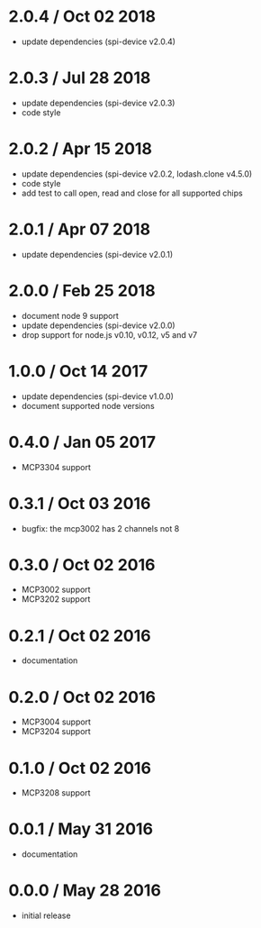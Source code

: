 2.0.4 / Oct 02 2018
===================

 * update dependencies (spi-device v2.0.4)

2.0.3 / Jul 28 2018
===================

 * update dependencies (spi-device v2.0.3)
 * code style

2.0.2 / Apr 15 2018
===================

 * update dependencies (spi-device v2.0.2, lodash.clone v4.5.0)
 * code style
 * add test to call open, read and close for all supported chips

2.0.1 / Apr 07 2018
===================

 * update dependencies (spi-device v2.0.1)

2.0.0 / Feb 25 2018
===================

 * document node 9 support
 * update dependencies (spi-device v2.0.0)
 * drop support for node.js v0.10, v0.12, v5 and v7

1.0.0 / Oct 14 2017
===================

 * update dependencies (spi-device v1.0.0)
 * document supported node versions

0.4.0 / Jan 05 2017
===================

 * MCP3304 support

0.3.1 / Oct 03 2016
===================

 * bugfix: the mcp3002 has 2 channels not 8

0.3.0 / Oct 02 2016
===================

 * MCP3002 support
 * MCP3202 support

0.2.1 / Oct 02 2016
===================

 * documentation

0.2.0 / Oct 02 2016
===================

 * MCP3004 support
 * MCP3204 support

0.1.0 / Oct 02 2016
===================

 * MCP3208 support

0.0.1 / May 31 2016
===================

  * documentation

0.0.0 / May 28 2016
===================

  * initial release

